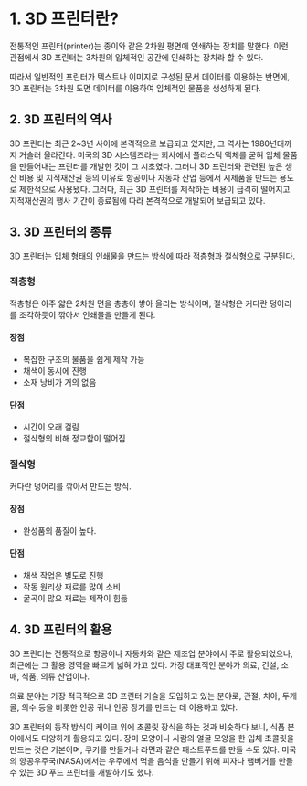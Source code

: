 # 1. 3D 프린터란?
전통적인 프린터(printer)는 종이와 같은 2차원 평면에 인쇄하는 장치를 말한다. 이런 관점에서 3D 프린터는 3차원의 입체적인 공간에 인쇄하는 장치라 할 수 있다.

따라서 일반적인 프린터가 텍스트나 이미지로 구성된 문서 데이터를 이용하는 반면에, 3D 프린터는 3차원 도면 데이터를 이용하여 입체적인 물품을 생성하게 된다.

## 2. 3D 프린터의 역사
3D 프린터는 최근 2~3년 사이에 본격적으로 보급되고 있지만, 그 역사는 1980년대까지 거슬러 올라간다. 미국의 3D 시스템즈라는 회사에서 플라스틱 액체를 굳혀 입체 물품을 만들어내는 프린터를 개발한 것이 그 시초였다. 그러나 3D 프린터와 관련된 높은 생산 비용 및 지적재산권 등의 이유로 항공이나 자동차 산업 등에서 시제품을 만드는 용도로 제한적으로 사용됐다. 그러다, 최근 3D 프린터를 제작하는 비용이 급격히 떨어지고 지적재산권의 행사 기간이 종료됨에 따라 본격적으로 개발되어 보급되고 있다. 

## 3. 3D 프린터의 종류
3D 프린터는 입체 형태의 인쇄물을 만드는 방식에 따라 적층형과 절삭형으로 구분된다. 

### 적층형
적층형은 아주 얇은 2차원 면을 층층이 쌓아 올리는 방식이며, 절삭형은 커다란 덩어리를 조각하듯이 깎아서 인쇄물을 만들게 된다.  

#### 장점
* 복잡한 구조의 물품을 쉽게 제작 가능
* 채색이 동시에 진행
* 소재 낭비가 거의 없음
#### 단점
* 시간이 오래 걸림
* 절삭형의 비해 정교함이 떨어짐
### 절삭형
커다란 덩어리를 깎아서 만드는 방식.  

#### 장점
* 완성품의 품질이 높다.
#### 단점
* 채색 작업은 별도로 진행
* 작동 원리상 재료를 많이 소비
* 굴곡이 많으 재료는 제작이 힘듦

## 4. 3D 프린터의 활용
3D 프린터는 전통적으로 항공이나 자동차와 같은 제조업 분야에서 주로 활용되었으나, 최근에는 그 활용 영역을 빠르게 넓혀 가고 있다. 가장 대표적인 분야가 의료, 건설, 소매, 식품, 의류 산업이다.

의료 분야는 가장 적극적으로 3D 프린터 기술을 도입하고 있는 분야로, 관절, 치아, 두개골, 의수 등을 비롯한 인공 귀나 인공 장기를 만드는 데 이용하고 있다.

3D 프린터의 동작 방식이 케이크 위에 초콜릿 장식을 하는 것과 비슷하다 보니, 식품 분야에서도 다양하게 활용되고 있다. 장미 모양이나 사람의 얼굴 모양을 한 입체 초콜릿을 만드는 것은 기본이며, 쿠키를 만들거나 라면과 같은 패스트푸드를 만들 수도 있다. 미국의 항공우주국(NASA)에서는 우주에서 먹을 음식을 만들기 위해 피자나 햄버거를 만들 수 있는 3D 푸드 프린터를 개발하기도 했다. 
